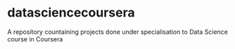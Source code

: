# datasciencecoursera
A repository countaining projects done under specialisation to Data Science course in Coursera
